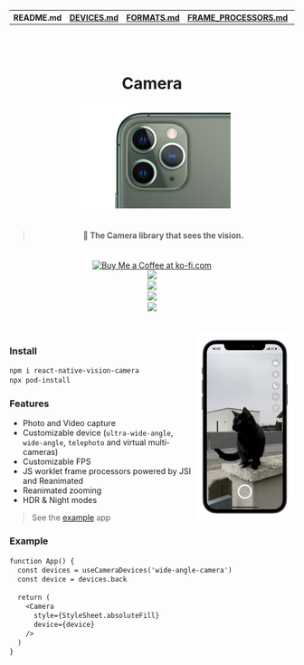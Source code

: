 <table>
<tr>
<th>README.md</th>
<th><a href="./docs/DEVICES.md">DEVICES.md</a></th>
<th><a href="./docs/FORMATS.md">FORMATS.md</a></th>
<th><a href="./docs/FRAME_PROCESSORS.md">FRAME_PROCESSORS.md</a></th>
<th><a href="./docs/ANIMATED.md">ANIMATED.md</a></th>
<th><a href="./docs/ERRORS.md">ERRORS.md</a></th>
</tr>
</table>

<br/>
<br/>

<h1 align="center">Camera</h1>

<div align="center">
  <img src="img/11.png" width="55%">
  <br />
  <br />
  <blockquote><h4>📸 The Camera library that sees the vision.</h4></blockquote>
  <br />
  <a href='https://ko-fi.com/F1F8CLXG' target='_blank'><img height='36' style='border:0px;height:36px;' src='https://az743702.vo.msecnd.net/cdn/kofi2.png?v=0' border='0' alt='Buy Me a Coffee at ko-fi.com' /></a>
  <br />
  <a href="https://www.npmjs.com/package/react-native-vision-camera"><img src="https://img.shields.io/npm/v/react-native-vision-camera?color=%239ba298"</a>
  <br />
  <a href="https://www.npmjs.com/package/react-native-vision-camera"><img src="https://img.shields.io/npm/dt/react-native-vision-camera?color=%239ba298"</a>
  <br />
  <a href="https://github.com/mrousavy?tab=followers"><img src="https://img.shields.io/github/followers/mrousavy?label=Follow%20%40mrousavy&style=social"></a>
  <br />
  <a href="https://twitter.com/mrousavy"><img src="https://img.shields.io/twitter/follow/mrousavy?label=Follow%20%40mrousavy&style=social"></a>
</div>

<br/>
<br/>

<div>
  <img align="right" width="35%" src="./img/example.png">
</div>

### Install

```sh
npm i react-native-vision-camera
npx pod-install
```

### Features

* Photo and Video capture
* Customizable device (`ultra-wide-angle`, `wide-angle`, `telephoto` and virtual multi-cameras)
* Customizable FPS
* JS worklet frame processors powered by JSI and Reanimated
* Reanimated zooming
* HDR & Night modes

> See the [example](./example/) app

### Example


```tsx
function App() {
  const devices = useCameraDevices('wide-angle-camera')
  const device = devices.back

  return (
    <Camera
      style={StyleSheet.absoluteFill}
      device={device}
    />
  )
}
```
